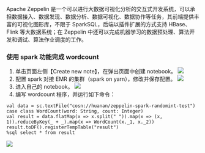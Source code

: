 Apache Zeppelin 是一个可以进行大数据可视化分析的交互式开发系统，可以承担数据接入、数据发现、数据分析、数据可视化、数据协作等任务，其前端提供丰富的可视化图形库，不限于 SparkSQL，后端以插件扩展的方式支持 HBase、Flink 等大数据系统；在 Zeppelin 中还可以完成机器学习的数据预处理、算法开发和调试、算法作业调度的工作。

### 使用 spark 功能完成 wordcount
1. 单击页面左侧【Create new note】，在弹出页面中创建 notebook。
 ![](https://main.qcloudimg.com/raw/c31d7b714f22b1170d9c6799572227a3.png)
2. 配置 spark 对接 EMR 的集群（spark on yarn），修改并保存配置。
 ![](https://main.qcloudimg.com/raw/d617cf01e1175200596da85de252a7f2.png)
3. 进入自己的 notebook。
 ![](https://main.qcloudimg.com/raw/d56fe984a78c0f8f59498d2c24ee5b73.png)
4. 编写 wordcount 程序，并运行如下命令：
```
val data = sc.textFile("cosn://huanan/zeppelin-spark-randomint-test")
case class WordCount(word: String, count: Integer)
val result = data.flatMap(x => x.split(" ")).map(x => (x, 1)).reduceByKey(_ + _).map(x => WordCount(x._1, x._2))
result.toDF().registerTempTable("result")
%sql select * from result
```
![](https://main.qcloudimg.com/raw/8d70fcea7197c81e2d0235cab6d77843.png)
